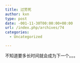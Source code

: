 ```yaml
---
title: 过劳死
author: kxn
type: post
date: -001-11-30T00:00:00+00:00
url: /index.php/archives/74
categories:
  - Uncategorized

---
```

不知道要多长时间就会成为下一个。。。
